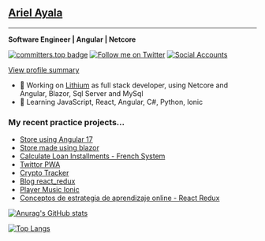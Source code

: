 ## [Ariel Ayala](https://arielayala.bio.link/)
---
**Software Engineer | Angular | Netcore**

[![committers.top badge](https://user-badge.committers.top/paraguay/ArielAyala.svg)](https://user-badge.committers.top/paraguay/ArielAyala)
[![Follow me on Twitter](https://img.shields.io/twitter/follow/_ariel_ayala?style=social)](https://twitter.com/_ariel_ayala)
[![Social Accounts](https://img.shields.io/badge/Social%20Accounts-arielayala.bio.link-blue)](arielayala.bio.link)


[View profile summary](https://profile-summary-for-github.com/user/ArielAyala)

- 🔭 Working on [Lithium](https://lithiumsoft.com/) as full stack developer, using Netcore and Angular, Blazor, Sql Server and MySql
- 🌱 Learning JavaScript, React, Angular, C#, Python, Ionic
### My recent practice projects...
  * [Store using Angular 17](https://github.com/ArielAyala/store-angular-17)
  * [Store made using blazor](https://github.com/ArielAyala/StoreBlazor/)
  * [Calculate Loan Installments - French System](https://arielayala.github.io/calculate-loan-installments-french-system/)
  * [Twittor PWA](https://github.com/ArielAyala/twittor-chat-pwa) 
  * [Crypto Tracker](https://github.com/ArielAyala/crypto-tracker-react-native)
  * [Blog react_redux](https://github.com/ArielAyala/blog_platzi_react_redux) 
  * [Player Music Ionic](https://github.com/ArielAyala/player-music-ionic) 
  * [Conceptos de estrategia de aprendizaje online - React Redux](https://github.com/ArielAyala/conceptos-curso-de-estrategias-aprendizaje-platzi-en-react)

[![Anurag's GitHub stats](https://github-readme-stats.vercel.app/api?username=ArielAyala&theme=tokyonight&show_icons=true)](https://github.com/anuraghazra/github-readme-stats)

[![Top Langs](https://github-readme-stats.vercel.app/api/top-langs/?username=ArielAyala)](https://github.com/ArielAyala/github-readme-stats)







  
